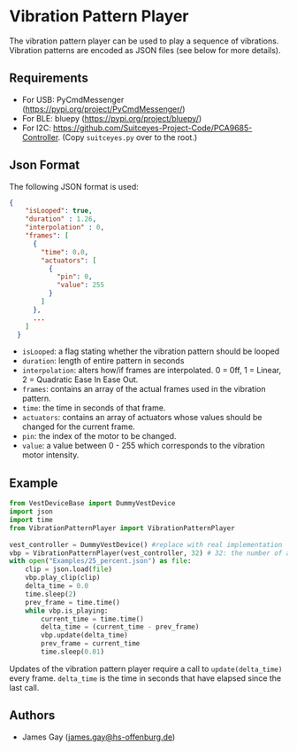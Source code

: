# Vibration Pattern Player
The vibration pattern player can be used to play a sequence of vibrations. Vibration patterns are encoded as JSON files (see below for more details).

## Requirements
- For USB: PyCmdMessenger (https://pypi.org/project/PyCmdMessenger/)
- For BLE: bluepy (https://pypi.org/project/bluepy/)
- For I2C: https://github.com/Suitceyes-Project-Code/PCA9685-Controller. (Copy `suitceyes.py` over to the root.)

## Json Format
The following JSON format is used:
```json
{
    "isLooped": true,
    "duration" : 1.26,
    "interpolation" : 0,
    "frames": [
      {
        "time": 0.0,
        "actuators": [
          {
            "pin": 0,
            "value": 255
          }
        ]
      },
      ...
    ]
  }
```
- `isLooped`: a flag stating whether the vibration pattern should be looped
- `duration`: length of entire pattern in seconds
- `interpolation`: alters how/if frames are interpolated. 0 = 0ff, 1 = Linear, 2 = Quadratic Ease In Ease Out. 
- `frames`: contains an array of the actual frames used in the vibration pattern.
- `time`: the time in seconds of that frame.
- `actuators`: contains an array of actuators whose values should be changed for the current frame.
- `pin`: the index of the motor to be changed.
- `value`: a value between 0 - 255 which corresponds to the vibration motor intensity.

## Example

```python
from VestDeviceBase import DummyVestDevice
import json
import time
from VibrationPatternPlayer import VibrationPatternPlayer
    
vest_controller = DummyVestDevice() #replace with real implementation
vbp = VibrationPatternPlayer(vest_controller, 32) # 32: the number of actuators being updated.
with open("Examples/25_percent.json") as file:
    clip = json.load(file)
    vbp.play_clip(clip)
    delta_time = 0.0
    time.sleep(2)
    prev_frame = time.time()
    while vbp.is_playing:
        current_time = time.time()
        delta_time = (current_time - prev_frame)
        vbp.update(delta_time)
        prev_frame = current_time
        time.sleep(0.01)
```
Updates of the vibration pattern player require a call to `update(delta_time)` every frame. `delta_time` is the time in seconds that have elapsed since the last call. 

## Authors
- James Gay (james.gay@hs-offenburg.de)
